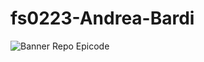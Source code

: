 # fs0223-Andrea-Bardi
![Banner Repo Epicode](https://github.com/andbardii/fs0223-Andrea-Bardi/assets/126244632/0d0c653d-5c32-4a80-886b-03b86a9160a5)

